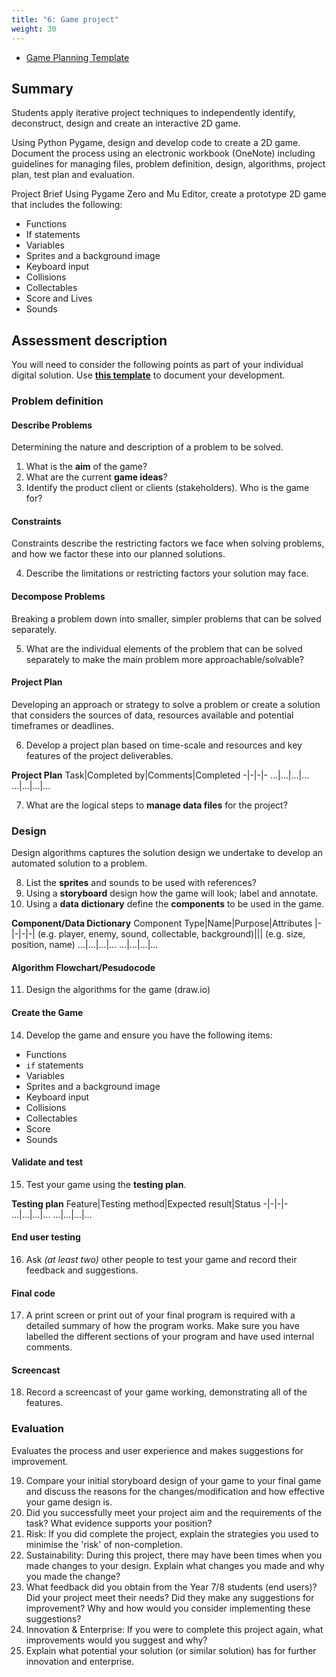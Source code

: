 ```yaml
---
title: "6: Game project"
weight: 30
---
```

- [Game Planning Template](8digGamePlanningTemplate.docx)

## Summary
Students apply iterative project techniques to independently identify, deconstruct, design and create an interactive 2D game. 

Using Python Pygame, design and develop code to create a 2D game. Document the process using an electronic workbook (OneNote) including guidelines for managing files, problem definition, design, algorithms, project plan, test plan and evaluation. 

Project Brief
Using Pygame Zero and Mu Editor, create a prototype 2D game that includes the following:

- Functions
- If statements
- Variables
- Sprites and a background image
- Keyboard input
- Collisions
- Collectables
- Score and Lives
- Sounds

## Assessment description
You will need to consider the following points as part of your individual digital solution. Use **[this template](8digGamePlanningTemplate.docx)** to document your development.

### Problem definition
#### Describe Problems
Determining the nature and description of a problem to be solved.

1. What is the **aim** of the game? 
2. What are the current **game ideas**?
3. Identify the product client or clients (stakeholders). Who is the game for?

#### Constraints
Constraints describe the restricting factors we face when solving problems, and how we factor these 
into our planned solutions.

4. Describe the limitations or restricting factors your solution may face.

#### Decompose Problems
Breaking a problem down into smaller, simpler problems that can be solved separately.

5. What are the individual elements of the problem that can be solved separately to make the main problem more approachable/solvable?

#### Project Plan
Developing an approach or strategy to solve a problem or create a solution that considers the sources of data, resources available and potential timeframes or deadlines.

6. Develop a project plan based on time-scale and resources and key features of the project deliverables.

**Project Plan** 
Task|Completed by|Comments|Completed
-|-|-|-
…|…|…|…
…|…|…|…
   
7. What are the logical steps to **manage data files** for the project?

### Design
Design algorithms captures the solution design we undertake to develop an automated solution to a problem.

8. List the **sprites** and sounds to be used with references?
9. Using a **storyboard** design how the game will look; label and annotate.
10. Using a **data dictionary** define the **components** to be used in the game.

**Component/Data Dictionary**
Component Type|Name|Purpose|Attributes
|-|-|-|-|
(e.g. player, enemy, sound, collectable, background)||| (e.g. size, position, name)
…|…|…|…
…|…|…|…

#### Algorithm Flowchart/Pesudocode
11. Design the algorithms for the game (draw.io)

#### Create the Game
14. Develop the game and ensure you have the following items:
 
- Functions
- `if` statements
- Variables
- Sprites and a background image
- Keyboard input
- Collisions
- Collectables
- Score
- Sounds

#### Validate and test
15. Test your game using the **testing plan**.

**Testing plan**
Feature|Testing method|Expected result|Status
-|-|-|-
…|…|…|…
…|…|…|…

#### End user testing
16. Ask *(at least two)* other people to test your game and record their feedback and suggestions.

#### Final code 
17. A print screen or print out of your final program is required with a detailed summary of how the program works. Make sure you have labelled the different sections of your program and have used internal comments.

#### Screencast
18. Record a screencast of your game working, demonstrating all of the features.

### Evaluation
Evaluates the process and user experience and makes suggestions for improvement.

19. Compare your initial storyboard design of your game to your final game and discuss the reasons for the changes/modification and how effective your game design is.
20. Did you successfully meet your project aim and the requirements of the task? What evidence supports your position?
21. Risk: If you did complete the project, explain the strategies you used to minimise the 'risk' of non-completion.
22. Sustainability: During this project, there may have been times when you made changes to your design. Explain what changes you made and why you made the change?
23. What feedback did you obtain from the Year 7/8 students (end users)? Did your project meet their needs? Did they make any suggestions for improvement? Why and how would you consider implementing these suggestions?
24. Innovation & Enterprise: If you were to complete this project again, what improvements would you suggest and why? 
25. Explain what potential your solution (or similar solution) has for further innovation and enterprise.
